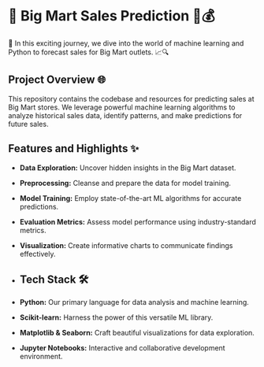 # 🛒 Big Mart Sales Prediction 🤖💰

🚀 In this exciting journey, we dive into the world of machine learning and Python to forecast sales for Big Mart outlets. 📈🔍

## Project Overview 🌐
This repository contains the codebase and resources for predicting sales at Big Mart stores. We leverage powerful machine learning algorithms to analyze historical sales data, identify patterns, and make predictions for future sales.

## Features and Highlights ✨
- **Data Exploration:** Uncover hidden insights in the Big Mart dataset.
  
- **Preprocessing:** Cleanse and prepare the data for model training.
  
- **Model Training:** Employ state-of-the-art ML algorithms for accurate predictions.
  
- **Evaluation Metrics:** Assess model performance using industry-standard metrics.
  
- **Visualization:** Create informative charts to communicate findings effectively.

- ## Tech Stack 🛠️
- **Python:** Our primary language for data analysis and machine learning.
  
- **Scikit-learn:** Harness the power of this versatile ML library.
  
- **Matplotlib & Seaborn:** Craft beautiful visualizations for data exploration.
  
- **Jupyter Notebooks:** Interactive and collaborative development environment.
